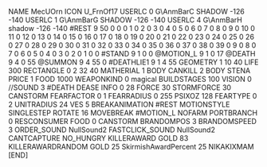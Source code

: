 NAME MecUOrn
ICON U_FrnOf17
USERLC 0 G\AnmBarC SHADOW -126 -140
USERLC 1 G\AnmBarG SHADOW -126 -140
USERLC 4 G\AnmBarH shadow -126 -140
#REST      9 50 0 0 0 1 0 2 0 3 0 4 0 5 0 6 0 7 0 8 0 9 0 10 0 11 0 12 0 13 0 14 0 15 0 16 0 17 0 18 0 19 0 20 0 21 0 22 0 23 0 24 0 25 0 26 0 27 0 28 0 29 0 30 0 31 0 32 0 33 0 34 0 35 0 36 0 37 0 38 0 39 0 9 0 8 0 7 0 6 0 5 0 4 0 3 0 2 0 1 0 0
#STAND     9 1 0 0
@MOTION_L  9 1 0 17
@DEATH 9 4 0 55
@SUMMON 9 4 55 0 
#DEATHLIE1 9 1 4 55 
GEOMETRY 1 10 40
LIFE     300
RECTANGLE 0 2 32 40
MATHERIAL 1 BODY
CANKILL 2 BODY STENA
PRICE 1 FOOD 1000
WEAPONKIND 0 magical
BUILDSTAGES 100
VISION 0
//SOUND 3 #DEATH DEASE
INFO 0 28
FORCE 30
STORMFORCE 30
CANSTORM
FEARFACTOR 0 1
FEARRADIUS 0 255
PSIXOZ 128
FEARTYPE 0 2
UNITRADIUS 24
VES 5
BREAKANIMATION #REST
MOTIONSTYLE SINGLESTEP
ROTATE 16
MOVEBREAK #MOTION_L
NOFARM
PORTBRANCH 0
RESCONSUMER FOOD 0
CANSTORM
BRANDOMPOS 3
BRANDOMSPEED 3
ORDER_SOUND NullSound2
FASTCLICK_SOUND NullSound2
CANTCAPTURE
NO_HUNGRY
KILLERAWARD             GOLD 83
KILLERAWARDRANDOM       GOLD 25
SkirmishAwardPercent 25
NIKAKIXMAM
[END]
